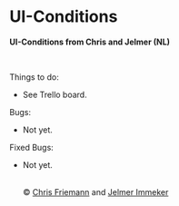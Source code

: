 # UI-Conditions
<p><b>UI-Conditions from Chris and Jelmer (NL)</b></p>
</br>
<p>Things to do: </p>
<ul>
  <li>See Trello board.</li>
</ul>
<p>Bugs: </p>
<ul>
  <li>Not yet.</li>
</ul>
<p>Fixed Bugs: </p>
<ul>
  <li>Not yet.</li
</ul>
</br>
<p>© <a href="https://chris.friemann.nl/" target="_blank">Chris Friemann</a> and <a href="https://jelmerimmeker.com/" target="_blank">Jelmer Immeker</a></p>

